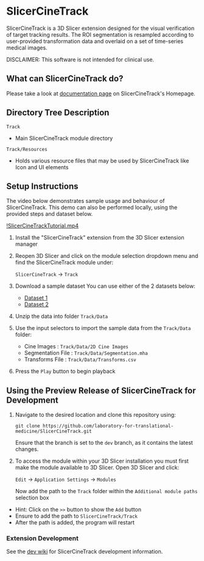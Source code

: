 # SlicerCineTrack

SlicerCineTrack is a 3D Slicer extension designed for the visual verification of target tracking results. The ROI segmentation is resampled according to user-provided transformation data and overlaid on a set of time-series medical images.

DISCLAIMER: This software is not intended for clinical use.

## What can SlicerCineTrack do?

Please take a look at [documentation page](https://slicercinetrack.github.io/Documentation) on SlicerCineTrack's Homepage.
<!-- Here is a little demo

![Track.gif](https://github.com/slicercinetrack/slicercinetrack.github.io/blob/603168b23fd5b0adb6c4a1a495d314b104a438f1/resources/screenshots/Track.gif?raw=true) -->

## Directory Tree Description

`Track`

* Main SlicerCineTrack module directory

`Track/Resources`

* Holds various resource files that may be used by SlicerCineTrack like Icon and UI elements

## Setup Instructions

The video below demonstrates sample usage and behaviour of SlicerCineTrack. This demo can also be performed locally, using the provided steps and dataset below.



[!SlicerCineTrackTutorial.mp4](https://github.com/user-attachments/assets/d72f8d53-ca74-4ec4-a0d0-8e7131de3a62)



1) Install the "SlicerCineTrack" extension from the 3D Slicer extension manager

2) Reopen 3D Slicer and click on the module selection dropdown menu and find the SlicerCineTrack module under:

   `SlicerCineTrack` -> `Track`

3) Download a sample dataset
   You can use either of the 2 datasets below:

   * [Dataset 1](https://github.com/laboratory-for-translational-medicine/SlicerCineTrack/releases/download/v1.0.0-SlicerCineTrack/Data.zip)
   * [Dataset 2](https://drive.google.com/drive/folders/1qJj53YfGM4Q7atsI-XZyySvR-F98ENXA?usp=sharing)

4) Unzip the data into folder `Track/Data`
5) Use the input selectors to import the sample data from the `Track/Data` folder:

   * Cine Images : `Track/Data/2D Cine Images`
   * Segmentation File : `Track/Data/Segmentation.mha`
   * Transforms File : `Track/Data/Transforms.csv`

6) Press the `Play` button to begin playback 

## Using the Preview Release of SlicerCineTrack for Development

1) Navigate to the desired location and clone this repository using: 
   ```
   git clone https://github.com/laboratory-for-translational-medicine/SlicerCineTrack.git
   ```
   Ensure that the branch is set to the `dev` branch, as it contains the latest changes.

2) To access the module within your 3D Slicer installation you must first make the module available to 3D Slicer. Open 3D Slicer and click:

   `Edit` -> `Application Settings` -> `Modules`

   Now add the path to the `Track` folder within the `Additional module paths` selection box

* Hint: Click on the `>>` button to show the `Add` button
* Ensure to add the path to `SlicerCineTrack/Track`
* After the path is added, the program will restart

### Extension Development

See the [dev wiki](https://github.com/laboratory-for-translational-medicine/SlicerCineTrack/wiki/SlicerCineTrack-Development-Guide) for SlicerCineTrack development information.
